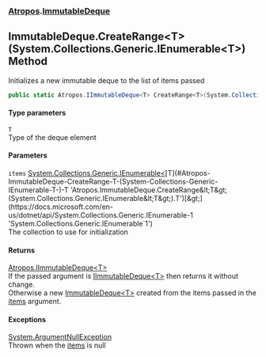 ### [Atropos](./Atropos.md 'Atropos').[ImmutableDeque](./ImmutableDeque.md 'Atropos.ImmutableDeque')
## ImmutableDeque.CreateRange&lt;T&gt;(System.Collections.Generic.IEnumerable&lt;T&gt;) Method
Initializes a new immutable deque to the list of items passed  
```csharp
public static Atropos.IImmutableDeque<T> CreateRange<T>(System.Collections.Generic.IEnumerable<T> items);
```
#### Type parameters
<a name='Atropos-ImmutableDeque-CreateRange-T-(System-Collections-Generic-IEnumerable-T-)-T'></a>
`T`  
Type of the deque element  
  
#### Parameters
<a name='Atropos-ImmutableDeque-CreateRange-T-(System-Collections-Generic-IEnumerable-T-)-items'></a>
`items` [System.Collections.Generic.IEnumerable&lt;](https://docs.microsoft.com/en-us/dotnet/api/System.Collections.Generic.IEnumerable-1 'System.Collections.Generic.IEnumerable`1')[T](#Atropos-ImmutableDeque-CreateRange-T-(System-Collections-Generic-IEnumerable-T-)-T 'Atropos.ImmutableDeque.CreateRange&lt;T&gt;(System.Collections.Generic.IEnumerable&lt;T&gt;).T')[&gt;](https://docs.microsoft.com/en-us/dotnet/api/System.Collections.Generic.IEnumerable-1 'System.Collections.Generic.IEnumerable`1')  
The collection to use for initialization  
  
#### Returns
[Atropos.IImmutableDeque&lt;](./IImmutableDeque-T-.md 'Atropos.IImmutableDeque&lt;T&gt;')[T](#Atropos-ImmutableDeque-CreateRange-T-(System-Collections-Generic-IEnumerable-T-)-T 'Atropos.ImmutableDeque.CreateRange&lt;T&gt;(System.Collections.Generic.IEnumerable&lt;T&gt;).T')[&gt;](./IImmutableDeque-T-.md 'Atropos.IImmutableDeque&lt;T&gt;')  
If the passed argument is [IImmutableDeque&lt;T&gt;](./IImmutableDeque-T-.md 'Atropos.IImmutableDeque&lt;T&gt;') then returns it without change.  
            Otherwise a new [ImmutableDeque&lt;T&gt;](./ImmutableDeque-T-.md 'Atropos.ImmutableDeque&lt;T&gt;')  created from the items passed in the [items](#Atropos-ImmutableDeque-CreateRange-T-(System-Collections-Generic-IEnumerable-T-)-items 'Atropos.ImmutableDeque.CreateRange&lt;T&gt;(System.Collections.Generic.IEnumerable&lt;T&gt;).items') argument.  
#### Exceptions
[System.ArgumentNullException](https://docs.microsoft.com/en-us/dotnet/api/System.ArgumentNullException 'System.ArgumentNullException')  
Thrown when the [items](#Atropos-ImmutableDeque-CreateRange-T-(System-Collections-Generic-IEnumerable-T-)-items 'Atropos.ImmutableDeque.CreateRange&lt;T&gt;(System.Collections.Generic.IEnumerable&lt;T&gt;).items') is null  
